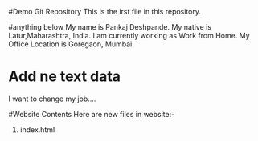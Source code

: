 #Demo Git Repository
This is the irst file in this repository.

#anything below
My name  is Pankaj Deshpande.
My native is Latur,Maharashtra, India.
I am currently working as Work from Home.
My Office Location is Goregaon, Mumbai.

# Add ne text data
I want to change  my job....

#Website Contents
Here are new files in website:-
1. index.html
